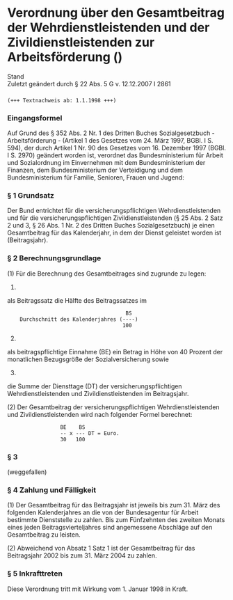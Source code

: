 Verordnung über den Gesamtbeitrag der Wehrdienstleistenden und der Zivildienstleistenden zur Arbeitsförderung ()
================================================================================================================

Stand  
Zuletzt geändert durch § 22 Abs. 5 G v. 12.12.2007 I 2861

### 

```
(+++ Textnachweis ab: 1.1.1998 +++)
```

### Eingangsformel

Auf Grund des § 352 Abs. 2 Nr. 1 des Dritten Buches Sozialgesetzbuch - Arbeitsförderung - (Artikel 1 des Gesetzes vom 24. März 1997, BGBl. I S. 594), der durch Artikel 1 Nr. 90 des Gesetzes vom 16. Dezember 1997 (BGBl. I S. 2970) geändert worden ist, verordnet das Bundesministerium für Arbeit und Sozialordnung im Einvernehmen mit dem Bundesministerium der Finanzen, dem Bundesministerium der Verteidigung und dem Bundesministerium für Familie, Senioren, Frauen und Jugend:

### § 1 Grundsatz

Der Bund entrichtet für die versicherungspflichtigen Wehrdienstleistenden und für die versicherungspflichtigen Zivildienstleistenden (§ 25 Abs. 2 Satz 2 und 3, § 26 Abs. 1 Nr. 2 des Dritten Buches Sozialgesetzbuch) je einen Gesamtbeitrag für das Kalenderjahr, in dem der Dienst geleistet worden ist (Beitragsjahr).

### § 2 Berechnungsgrundlage

(1) Für die Berechnung des Gesamtbeitrages sind zugrunde zu legen:

1.  
als Beitragssatz die Hälfte des Beitragssatzes im

```
                                      BS
    Durchschnitt des Kalenderjahres (----)
                                     100
```

2.  
als beitragspflichtige Einnahme (BE) ein Betrag in Höhe von 40 Prozent der monatlichen Bezugsgröße der Sozialversicherung sowie

3.  
die Summe der Diensttage (DT) der versicherungspflichtigen Wehrdienstleistenden und Zivildienstleistenden im Beitragsjahr.

(2) Der Gesamtbeitrag der versicherungspflichtigen Wehrdienstleistenden und Zivildienstleistenden wird nach folgender Formel berechnet:

```
                 BE    BS
                 -- x --- DT = Euro.
                 30   100
```

### § 3

(weggefallen)

### § 4 Zahlung und Fälligkeit

(1) Der Gesamtbeitrag für das Beitragsjahr ist jeweils bis zum 31. März des folgenden Kalenderjahres an die von der Bundesagentur für Arbeit bestimmte Dienststelle zu zahlen. Bis zum Fünfzehnten des zweiten Monats eines jeden Beitragsvierteljahres sind angemessene Abschläge auf den Gesamtbeitrag zu leisten.

(2) Abweichend von Absatz 1 Satz 1 ist der Gesamtbeitrag für das Beitragsjahr 2002 bis zum 31. März 2004 zu zahlen.

### § 5 Inkrafttreten

Diese Verordnung tritt mit Wirkung vom 1. Januar 1998 in Kraft.
